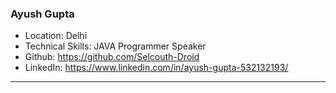 ### Ayush Gupta
- Location: Delhi
- Technical Skills: JAVA Programmer Speaker
- Github: https://github.com/Selcouth-Droid
- LinkedIn: https://www.linkedin.com/in/ayush-gupta-532132193/
***
